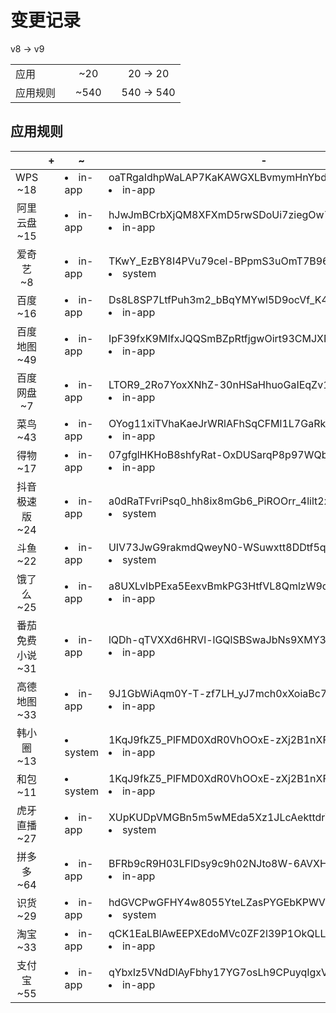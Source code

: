 # 变更记录

v8 -> v9

||||||
|-|:-:|:-:|:-:|:-:|
|应用||~20||20 -> 20|
|应用规则||~540||540 -> 540|

## 应用规则

||+|~|-|
|:-:|-|-|-|
|WPS<br>~18||<li>in-app|oaTRgaIdhpWaLAP7KaKAWGXLBvmymHnYbdLD3C9hKH4=.png,<li>in-app|I7iiQIAX8z3ce0-e7nrYQHCMoA_ZKwoc3ZP1zHkpM7c=.png,<li>in-app|dNzrDNhJpAJl5-HU1SPiXart_Av0QdBUkmXLDFeHRmw=.png,<li>in-app|_OG5o2tZ2tK89FpLLSNbkkwbVwm2ceM0cnIdaV9xNc0=.png,<li>in-app|KNnQedDC6UoojKHXC_3haRHCUVk_EbApZOfbJzFbPck=.png,<li>in-app|bZTJ8eev5ifuinpWM_TAMLxT3dPpV7VpX_s0MHpJ72g=.png,<li>in-app|djK0_RVNrFZEcBp9Jqx3sb4n549eVDdT9KAQl6Mtojw=.png,<li>in-app|ryC7pxNQqgCU9Q51F77x2AVNPsKzUMt-M7erf2ptidE=.png,<li>in-app|OT-nvU_nWfHueZkWGIquqVbfcBFUe4bj9QyzM76Jh-I=.png,<li>in-app|R3aAeJo3Eu72GaP7iDJZLteG4u36GkBcTpVNg2AyEqc=.png,<li>in-app|RbCDrhaeznWX7bZIx187Qh1vqlytN2zwOmxMq1Wy8bg=.png,<li>in-app|sru9NZGHNb9VrCJlYuBNsYbUlU0ZezJRQvj9V7qyZyc=.png,<li>in-app|Okg_03Y3YDxSf4KDXpBZvELuqovU2jaASJ4Q-WRELiQ=.png,<li>system|OTqKpr0xrWIp084M3Vp9I_6R3h3Ng9soGQir9KiuHPM=.png,<li>in-app|0e0MkEhvlng_mSyzNo6MjN6Jd1abjULtQ-V0O_txW7o=.png,<li>in-app|piyqY5BSDcvILJEyfDuIu2gg2IFnDkmhKDuh7fUjQxQ=.png,<li>in-app|NAciHk3y60D7h2fYs4oBytkpgIqZCAkXIvxcC4iVQUI=.png,<li>system|QJa6OzJHO47gtw8K2gtXqJv42G1ca3UPuz7c736svTY=.png||
|阿里云盘<br>~15||<li>in-app|hJwJmBCrbXjQM8XFXmD5rwSDoUi7ziegOw7STYmkZhY=.png,<li>in-app|7Jwt86Bp38-ydIarqN125b15_uejKfBjdLw8O59Gxz8=.png,<li>in-app|XXkgENA9RUKRqiLg5C2mQQZNQXCPqZzXILIVV-Oz5mY=.png,<li>in-app|-DRKeOKY9cVgh6uN1_7l9T3JE-Tt2Q3QvWOpyB03vhk=.png,<li>in-app|ADE7y_tCDcOAzwX4CM-DyZzo2mCGmB30h_uLPnErwhk=.png,<li>in-app|cQCfIdAZesJ4MccFxLs1RURNIYnNEBfb98Z1XQoAlp8=.png,<li>in-app|JPtkbpGn3k6gvPUPE08l-kjXwhnQY4FElOlrwvBrkAk=.png,<li>in-app|yLuVO-y5frGyTkGVk-7ybXs759Sn2czCFGMyjpe-OFk=.png,<li>in-app|PGnK9LEYOwdIfRDrtB3NRKFbjiolbi-u9RGhMOidWPE=.png,<li>in-app|VPz0mZM0Hdu3RVhhyfBcLwHhBEOZGgb6om8BsxJjeH4=.png,<li>in-app|08mVP-4_gECkFoDG6dKDMM3ei8XCcqLH9itfRscukuU=.png,<li>in-app|47DEQpj8HBSa-_TImW-5JCeuQeRkm5NMpJWZG3hSuFU=.png,<li>in-app|Ajpe93Ff-g16lXxdDCyNLwx41-zvoRkFl1RoRn9lHBI=.png,<li>in-app|mRDiEHYjXOevA86y6AweN4FhQ2kLPw38e4HKeqxuhy4=.png,<li>in-app|BMxd-jyoamPm8xjHghO3fWj_D9-2hK_WD8jPElw142Y=.png||
|爱奇艺<br>~8||<li>in-app|TKwY_EzBY8I4PVu79cel-BPpmS3uOmT7B96IsfZ6fCY=.png,<li>system|Dckp69c8qTe0bz6HmdyxQT6C4vmgMighoQsFbWiJGBs=.png,<li>in-app|1MDHn-ITvblwGknNvPWo5Sgbvy5EUJx7Wg7OA8g11uk=.png,<li>in-app|W7uEmgAJYuOcTKdn6vWcMB9_UGPbY8cW39mwjlq2GRY=.png,<li>system|cPNIAu30CZbu0dgc0i84OH5MtEiUS-vJmr4Gee5-8d0=.png,<li>in-app|Bn-iyiepPPXX5kfYTUuLSYwXax8jTVL6MdKHTuobXn4=.png,<li>in-app|R5EuOz0a186-7ArmXKw_weaSJ1zrx0TXmJEWG4knV4Y=.png,<li>in-app|PqNZynmQZaCJrcDJXXXc6LpRFaTmCmVEtcV2la5w2v8=.png||
|百度<br>~16||<li>in-app|Ds8L8SP7LtfPuh3m2_bBqYMYwl5D9ocVf_K4dqkkueE=.png,<li>in-app|9tgOHgF5LkSPZLrntP04rsfMl7h7drd08NeUsx6C6Ek=.png,<li>in-app|v6IOYX7OLaMe5gn-eLhX6oKVkieXdrnmpjmqg5k0uPE=.png,<li>in-app|S9G767dBNzFa4W1T_lEJ5NNQWuUpzk40ZYcZUKbqJR4=.png,<li>system|zObKTU9MwYn3LmTQ4dJSl9hcSRQSVs-lU6YX-dDkOhc=.png,<li>in-app|Wx8X0_4yM6E0Dpw6ltopSub3RsM--ab94Tntbu4CgxA=.png,<li>in-app|J0xTD3r1B6vLKDCCB4TZ8iXszmy_KrUZp7dkmptdRc8=.png,<li>in-app|xb3SQ03zy-_-Hb1750Gx2rtE1rml5fTazBEBWoGo7zc=.png,<li>in-app|K3AlzqBZOjoY73aUF-mjZcrg2iqOqdlpZYw9FycDbM8=.png,<li>in-app|47DEQpj8HBSa-_TImW-5JCeuQeRkm5NMpJWZG3hSuFU=.png,<li>in-app|dHD_Bo2CmsWZeI5-dxqdQ0C_gFyH7C0ZyuWWS6wuZww=.png,<li>in-app|BPnMf0DQ2Vkiz3aiKyyCvI7BnturvtHXzHfbssj_Unw=.png,<li>system|OTqKpr0xrWIp084M3Vp9I_6R3h3Ng9soGQir9KiuHPM=.png,<li>in-app|sV1NiTtzKJJViva5MZuwxTqc2LEXd8O7_B06Oi70iQM=.png,<li>system|QAoA6glkvWwiErlz8j-Mh0fV3pvJoGYaD4nu3ShbqkI=.png,<li>system|QJa6OzJHO47gtw8K2gtXqJv42G1ca3UPuz7c736svTY=.png||
|百度地图<br>~49||<li>in-app|IpF39fxK9MIfxJQQSmBZpRtfjgwOirt93CMJXN2Ov88=.png,<li>in-app|InZxQFpKktvbVSqztZcrivGVi5gea_HzJxLFrIbeFJw=.png,<li>in-app|d980fW2NRiMs380pHjZL2cMfyQsiTkLacQw72DKxEik=.png,<li>system|6umQknx9tfUlHqvy3YV2B1pMUX7v06QSipfMevuL5SM=.png,<li>in-app|emJEdv-OqV2ZLAyV2Bh9LDxS-FEUtd8TlUjxSkxmU3c=.png,<li>in-app|h2kxJjGPEqqdIt90hEgZJSko0HAJIFxi3mTbYtd3wtw=.png,<li>in-app|leLcQZdN9M8u-Ngidks41QYbDvOYqhUbo1FU_-KmhU8=.png,<li>in-app|lkR0umHx26CwM245IBapme99dm1mhPhIhCTutpCT3O4=.png,<li>system|BWNhSSkqJ-XVXGiEb3gq1HpQAI-O6kjPbHYtc1vFELA=.png,<li>in-app|eAu9zJIj90FYpTyqNSZJJwibYjC6aGrQGaEfRygCeiE=.png,<li>in-app|qTNFQ_bo9T-bben1FyP4FMzS6GklndLXpsyeblgyE0U=.png,<li>in-app|C_ZwCiSDCJh2C21TIJ1xI2SOVBj3WPdAXwM7G5FgV_c=.png,<li>in-app|8SXe9MPIew_r0uL0PkAVAansJeQ5MEbK8jxwocZzqq0=.png,<li>in-app|XMBGb-r8PdrzsOoOK3GzqvkLRn3g20XS5t89kHTZFAI=.png,<li>in-app|m7qpf6HjjwXfPrMr-yfPc7nJ8IVsiT0QMLVZyjOo-TY=.png,<li>in-app|kYuyYDCKaZLK0bcEfFhuaZerulpwvhAlD9564-2MXsc=.png,<li>in-app|T45gcbcbVupIexBsomritrSXBBeIePlVp_NLYxDJI9M=.png,<li>system|UVSY-UM37hAqZnukcZ20oW6PqPQdFRelDj6QF7iT9yA=.png,<li>in-app|7Q5Jg4a9Cf2ofHh46mFfbdKNLX5a71TzYEGv9r9OWbg=.png,<li>in-app|ky4AckER4-auEvTmJ-Wjf12VVJHSjsmncUMPSjWRANw=.png,<li>in-app|bB5svm3gnblkSplPEDqfqAZ-J9WSdP2owttwYbCyTNU=.png,<li>in-app|bRxNfgnLGH14rSRP2pyCsqXYlihIG-AffX_YE7qj9as=.png,<li>in-app|j05_fDFO8x9SLyNDAHQuyVkQ4Pq9GDzN99eQTWOdpZU=.png,<li>in-app|AcAvExfB9iTvg2uGF-bkOMa9MhJmBM4ZIgBgO6sE84Q=.png,<li>in-app|75CDZ6FUybjSknfOF1IM_rBu78G9IpUmX4_wXEWfQw4=.png,<li>in-app|esy3Bka15dsBW7uK8pIpGRZuNLmsmZy40TTqdzkAB1g=.png,<li>in-app|xwNTTSzVU9Prjlk0vO-ss-IgubTaNd_CdOPfkQWNI-4=.png,<li>in-app|pLP3-ET8BjPTyEQbmcF9PrF2AMWLN5yGhJAwIXzxzSY=.png,<li>in-app|JKjJ36LkklKjzZ15mZ0UPM9vwhs83uMFuxPQoPKmlNU=.png,<li>in-app|sgGe7MynmPT7la96H2EcDeiE9lgEdgEYKZc71p4jFi0=.png,<li>in-app|B8Tch-6iohXI8umQHEPTqgh43Jru11nYrfUMjpwYgB4=.png,<li>in-app|cZS3ysMmkI55v1KSb6JUhCE05tHP3EoTs1WnT8nFbTw=.png,<li>in-app|_mkLKj05HGXYFD9z4cNZReKB_e7g3f6fZPzqNhnq1ck=.png,<li>in-app|5DMGy7InKfe7ltVrqu3IOEr-1aE_fH7W20RTk9O2BQw=.png,<li>in-app|OxFZgu6TqfxXJD_VxggW10RsV4hnTQpJ08ekK_Bslew=.png,<li>system|Iz42yXHVNj9HDj_0pIrkVhUXsg_WyvhtI0UBXZ5OQK4=.png,<li>in-app|fYPloZhrSJoh1vpc0E9yKCJw8TjEeCWUcstez004CgQ=.png,<li>system|OTqKpr0xrWIp084M3Vp9I_6R3h3Ng9soGQir9KiuHPM=.png,<li>in-app|WZ6fu3cvpaZ6FtnsgndLWFVIjeTD8SyK1SxPwV9V5rs=.png,<li>in-app|KHF7kXYIsZvg1JbxLxZHiBWlrKjsX92X9nEKzlnn0P0=.png,<li>in-app|RguzuGtLq3jQaOBP0ed54rfB6_KPHB4IX8o18m--Ocw=.png,<li>in-app|dI7B7GOThEZ51lK7s3EPpNgXhnTOSUj4Zbolkra6aQQ=.png,<li>in-app|-_M5r55iZet_EM_wqsoGJqRtOUMh6NiM3Wo_9wJetHc=.png,<li>in-app|duhfnNFctovg6agplPKroYazXdaOJ74ipZi7HBzHIrk=.png,<li>in-app|o5VmCLfw-Q6hxRYq-hBbR0AKQsetNhqzVHG_3Fun_SY=.png,<li>in-app|3yTzBGPtmcyOkYixXVyZM3N38TL-1JrVbH33Y9KePOs=.png,<li>in-app|t8uv2Lx3dKvdtH_AlH2Ar8c_BzwspVMWAZIRrOfQYSE=.png,<li>in-app|G4SXi8oE9SJ2oisgcTfFZ8nwfWl50w46PeAk87ODcwc=.png,<li>system|zh7aLRuO_bOkZSLDc1lak67F7KbtjhwFaqCyYsFjnec=.png||
|百度网盘<br>~7||<li>in-app|LTOR9_2Ro7YoxXNhZ-30nHSaHhuoGaIEqZv1-c-DNhI=.png,<li>in-app|7DRbTxZNkfqNxiSPnOV4A9xiU99R30TLkjsv8LblCX4=.png,<li>in-app|J9MDnTESjykTgUVrVu9vepyVF80F9fg1UUVi5NUVdAE=.png,<li>in-app|xb3SQ03zy-_-Hb1750Gx2rtE1rml5fTazBEBWoGo7zc=.png,<li>in-app|ZoRPymyYWazYDvi5_tJyH7Xt1W_3VB--TH-0-hPJblo=.png,<li>in-app|_ileVgQ_IS9MHcTN_uDoWtiVWBeC-9Puvm4mMKic7Ig=.png,<li>system|OTqKpr0xrWIp084M3Vp9I_6R3h3Ng9soGQir9KiuHPM=.png||
|菜鸟<br>~43||<li>in-app|OYog11xiTVhaKaeJrWRlAFhSqCFMl1L7GaRkP2QcE44=.png,<li>in-app|b5lGSR2nIUSUv9jjCu8KcWSSAUo2-O2uEYXNhugLJQQ=.png,<li>system|1KqJ9fkZ5_PlFMD0XdR0VhOOxE-zXj2B1nXFuLv9-F4=.png,<li>in-app|5cH0Hv70ZqlIpnEE1LGp_1_b1k7MoTFuZTW2hb6CL0o=.png,<li>in-app|VysmszcFBlvnnfPxn9lv2h0EN2Ew7DAuwaPJhoiHW04=.png,<li>in-app|lj2jGM8e3_P7KKm0aKSVfkjvwwtDfnaR6vsB6XRMEvs=.png,<li>in-app|X3oJklpqyEavsplNNlulO_0CqaY1ahYhGh2GstjDJxk=.png,<li>in-app|ESi2AkXL_ItE0RnH3AkkFTjP3rDJ-w6g8aK3U2jMbYc=.png,<li>in-app|XhApULYmoU-e0rmUDi9yoKBhxPrhDBwYEP2JSv5QyLY=.png,<li>in-app|h1lcIt6Q4dNmfB-TzPEbMRInbXiXZ-6HON7_-mFWZgg=.png,<li>in-app|9uhPoLXaulKF-HVl3tQuB0AiePn5TYr2mX_I19IADU8=.png,<li>in-app|8eLfQdV6n_MAPRW543o1OFYCFJpssKg7OQRQRXAlQEg=.png,<li>in-app|PU31b9M2Lw3Z_yUJsJWF27hKlyRPLWCTAN08w5W0d7c=.png,<li>in-app|FpXTH8U4pmNDpCTgNO0YXloIywP6IrzRKyzQ4BrwQ0U=.png,<li>in-app|Bk9psfZgN-XICm7EiboNJYen1MraEVBhA8Mo5EgERmo=.png,<li>in-app|0Vb5lGBaQkb-HWRwRiRmTCbalDSmypebI5gLkwsdeNM=.png,<li>in-app|ppeOiOqPNuCZrg83AGIAgJyZIMQ8_h2c3QBhbGEdN4U=.png,<li>system|oa4GQXWAFxRQjI02saQUn6erSPDTpnhrTD1HNiu5q7Y=.png,<li>in-app|DZ_SuI3iJAPUwz1oH4D3koBet4R9VunKTImHeBieqdE=.png,<li>in-app|NC7wUOd1LIh4VtWx80NdbT_LO-ys3YeTGfkvIywvumE=.png,<li>in-app|EmPAgAmBaAKBQwS3ADYoOUwXZ2xcTZ3IOmCNSyILgSA=.png,<li>in-app|8Naw98H62ofJOGN93kHyF9181eV1WupH3zegUTFZcHo=.png,<li>in-app|QPfZePu0G5lVZqfCJz7Kw7p9K5YidF9cF7tytOZJTVw=.png,<li>in-app|SEN9OFYhB5I93kyf6544RwVKPK8RA3PpUVEzbhNHjNU=.png,<li>in-app|KgDzkQSfbYqiHAOsU9SjoliGEBhOU4x2OAdwGBNIXXc=.png,<li>in-app|CHKVvROMuM_V0xhl9Qf82o_vL0zOGD79EXi5lID2YNI=.png,<li>in-app|9hi7-DNFyQI0S4qLXLZuhw5dQOI475pVS351P9-TW3Y=.png,<li>in-app|EpdHhwtdvYM9x-dHVtzxAGjnfMpI4UUju4jhgfLwfhI=.png,<li>in-app|NK1ngmeAoTE6rMvTSfCVL2WQTKtcOgbm_QNwrTyoW40=.png,<li>in-app|47DEQpj8HBSa-_TImW-5JCeuQeRkm5NMpJWZG3hSuFU=.png,<li>in-app|mAzZBXjTQdFxTy58J7HUxB1Gy1xzN_Bblpj8MlGtntQ=.png,<li>in-app|89HHYxDkFhdZqwVRe7L-o7bwwtUutdq2kKcw69NHHVU=.png,<li>in-app|-aZz1xaaKsvE3CxlicSpAKfw2ydbk7RQIiP5uJhLwLY=.png,<li>in-app|GUvJkCX1CLt5sDGqQBIVDRNIf4DrlFR_zssOUGZ0GKs=.png,<li>in-app|lSc2scNUbTn7NuiA-TtOxkQVvBcoy4NBQBFmGBAhqLs=.png,<li>in-app|Z665QQfTStKpy9v-4A7x3mlblUlsYa1i8cvDlpjrdGg=.png,<li>system|OTqKpr0xrWIp084M3Vp9I_6R3h3Ng9soGQir9KiuHPM=.png,<li>in-app|L0zhoQQlBGKpi-FOzcLxDkov8qh23tyjG0tllu-Q_1g=.png,<li>in-app|1YK3rNOQWCN-v0OxtywLJZVt5hGybhBdAjicGOmLtng=.png,<li>in-app|S-sJD_4HXUZwu188a41Whkdjs6gMXR-KXJRobbt2z1g=.png,<li>in-app|9a0L0R1wH2Tv_5xUicWkwoZRnRCAhHc3TNkc6eWiL2Y=.png,<li>in-app|sb880rJ_FsIg_kG70H-9Q--yxVNombvGeBFScecHiq4=.png,<li>in-app|w3u5454m2FcKiOEr-Je0jB6pLH0x1T36mvLD8xeHBJI=.png||
|得物<br>~17||<li>in-app|07gfglHKHoB8shfyRat-OxDUSarqP8p97WQbfFTqO2E=.png,<li>in-app|5urNl9VtHaeuAo3jbVIiN2FqvDW_z8eVwls3Z4xwkeI=.png,<li>in-app|gmaiKUsTKeXfhHz9tIqtQh47VYhqAXJtgqngSBuMrSg=.png,<li>in-app|66bQOGYUlaZ5LL-hBscAzjJaDf95pxkeYYDARXMSK4Q=.png,<li>in-app|yCkfiTAKZU5VS4C9dbtU6BAeiKYoXSMY-Lzw0A5wY-E=.png,<li>in-app|nHh0gwqoxjKjpu2ejX0b7PuFnbpwwEDsTy3wzT4PQgQ=.png,<li>in-app|PkpOwfHHqbUxatthfcUNJThFH_dT7kEXyKclKOcjIVQ=.png,<li>in-app|X9c2lvAAuh6FSxrMF7O6gN-FIKc9h-fsc_7EDAjyBWw=.png,<li>in-app|2C7dWyWE-4W9aG8xmJX0COgUG3iVfr9F6T_CsP4tOBA=.png,<li>in-app|Ocj3uaoMVDcjn26mCerA0nIEL8c-vFvVP9wczw7gGqk=.png,<li>in-app|_d5P4S56-1dIi7wEIGb7g5COTVPcOsFZuySLH-7z5bA=.png,<li>in-app|3tQ9QZnAcA41nlcIIelNdacAl13f5wKhKhGq-6IKYH0=.png,<li>in-app|KPbeax1ArYh-1ZZ-mc3wX4EbjOkFWCWUIEEM80rvKSE=.png,<li>in-app|nfjMmaecxViF2jPb3tHQ-uCuUpN47cxybR-g5UtSaQg=.png,<li>in-app|S0ZxR1byiZI7anvL84Ns3C8smlyq6UnM3VJzIFkUAeg=.png,<li>in-app|VqlY4AeqU0GTPohvvnf4lY6rmkvG397qeL9AE8KCh4s=.png,<li>in-app|PjD3hr6kLQCYAZz77h4EuDPrYEi-qzoyuDCetL8gpDA=.png||
|抖音极速版<br>~24||<li>in-app|a0dRaTFvriPsq0_hh8ix8mGb6_PiROOrr_4lilt2xpI=.png,<li>system|oWhZvP70ZCaU6IqNR8nWjQSIrQIhiotS9IFBYfMK6to=.png,<li>system|SSedQvd9ROE6QTyRqpmDtEeFSy554QFCtLZjC36FXo8=.png,<li>in-app|8B8tVrxVWvQW_Yxn0cIgVXM9Gaovs6na0iosDw0VJc4=.png,<li>in-app|DLczeL1YlyAx96hmMTZMXPND9lpn2FmYtQ6l-EABXJE=.png,<li>in-app|HptNd46Z2nuD52GuXUW36i3H9D_i4M_jLVxlEJnSLyU=.png,<li>in-app|kjJgCCNyXiSikku7HlZAaAXkUu5w2ZgRPiU3lqUCbjY=.png,<li>in-app|ofBTe0KRmKLeKquux0XR1IJWkIFkIpyDWvHHDnm2v9E=.png,<li>in-app|k8zp1VjIWHDQE_5KJhJiGYd2b5J_i63xO5qnaImzKAg=.png,<li>in-app|1zIqhby5i7LQNAHeVhx1Czb-b-Fjc7Aa3dHRZi08B1c=.png,<li>system|GXTewJwNtLgTwISMxuSovydAfdETpfIVOuYGj_MwrTo=.png,<li>in-app|YmepzMthlvtACJFYWCtysXH9-sgkic_fGKG-DQlI0zw=.png,<li>in-app|_nlrsrgmCGEbwwtoqv2xPYLrN1dMwMpNFdzcuexei_A=.png,<li>system|uz1fTmncviv4mnmff02i49Ob3MccQws01kq0Fy4856A=.png,<li>system|47DEQpj8HBSa-_TImW-5JCeuQeRkm5NMpJWZG3hSuFU=.png,<li>in-app|g6PvDeRPYmHqFmpve6wAaHzPtWXJzRUzZ8SyS06nhH0=.png,<li>in-app|5384dkcPo0V0Uu0DG2eSK1L_zbYDe04TkM_Ma_zGAjk=.png,<li>in-app|8Ct37-lPj-pUI_fHP0UfVFl6EGTIbEd5__RQX37-0Bs=.png,<li>in-app|nEHfKuimZfkzjs0rFC7zJguHM7QUmeGeFLZcVIhMO1w=.png,<li>system|OTqKpr0xrWIp084M3Vp9I_6R3h3Ng9soGQir9KiuHPM=.png,<li>in-app|flpLGXKnF8AgvHUo_0phs2cDrFDxiUwjCQQ9fpwJMcY=.png,<li>in-app|qxrHLfkXI7fORT52WQWqUQCwAUpzKB1BPsoMD-5XmMc=.png,<li>in-app|fbJB_o5qB0-QdSOFTfHU7gJgQQP1pbsd11GgdHbn1Jc=.png,<li>in-app|Spznydg5bpZCr881QZ2rPUtDX5nq1EeMfL-GdI747yQ=.png||
|斗鱼<br>~22||<li>in-app|UIV73JwG9rakmdQweyN0-WSuwxtt8DDtf5qS5vGW8Mw=.png,<li>system|1KqJ9fkZ5_PlFMD0XdR0VhOOxE-zXj2B1nXFuLv9-F4=.png,<li>in-app|40DDFPECK6ImM1JiwMX9g_EyIN-4UocysltF4Lrx8sg=.png,<li>in-app|KM43y3v96EQBZtJMfC659LvErEoxqWmvUYxoL1M8YHE=.png,<li>in-app|Z2IFftl5D-ojU_XgEYFv75xEzIH3bis2V4F_Lz5enpo=.png,<li>in-app|h02QNXBVLXoG9_hdVPeyjCykgUzMQBn5wnIb3h4FC6I=.png,<li>in-app|XF-Y2rRFl7CYqFh7mNVPaN7jbJideCf2bdu2TgEJndY=.png,<li>in-app|xMhUHJJ83kypSrKpe0Uyh9izAHzTG1tDEnxRCVd635w=.png,<li>in-app|p2Z1wSRTXG9ThcfwBUay3MUZcyAAQsMGuiAdIS9TPjo=.png,<li>in-app|vIYH0YiQiRtG9oofUAmEpcP6TqTaoknnlbatDyjxoa4=.png,<li>in-app|WUIFScJZRlfNvd6XJvnP0vp8Nq6UCXIxYI28LvuQS-s=.png,<li>in-app|47DEQpj8HBSa-_TImW-5JCeuQeRkm5NMpJWZG3hSuFU=.png,<li>in-app|1eVJB1FsSlgUpLel2y9wq0j4YIRd4r06L8tWWpLn1mk=.png,<li>system|OTqKpr0xrWIp084M3Vp9I_6R3h3Ng9soGQir9KiuHPM=.png,<li>in-app|WgmW27qDBROzddwiRzN2iHXYWrJnopJFBWEKI4PUAYw=.png,<li>in-app|yHFEIzJGdAu17kz2TNZYtpQ4vmoNGiQMvDfAERrhdWE=.png,<li>in-app|nNiF4aV1etrwjFb_soVRu7DhSa4OJQJGp9FwnLOdeaQ=.png,<li>in-app|aW_4n4KDgvv2yNbUX5nY57ul4VjCG1P6Sx7OYgSSzD4=.png,<li>in-app|nU9G95BoM2GZMWGC37e6Scavxe-xHPS6uytZYyfjyeU=.png,<li>in-app|GIAXXle8ybG2dVKTii11WzP2kseXmcaJZWnXDx2rzK4=.png,<li>in-app|CS6woZdiR0r4Sbi-MdfwvMVsKMqTNWr3WzDNWIyRIgY=.png,<li>in-app|rsPkqDNq8A1TRZjFKm23IxCO05Uj2dXYeGl0VZz-xEA=.png||
|饿了么<br>~25||<li>in-app|a8UXLvIbPExa5EexvBmkPG3HtfVL8QmlzW9quwKW2GQ=.png,<li>in-app|03k7j3lxvVripvyu6ZCDsPDQHnnymJHSGAlbrsmv630=.png,<li>in-app|Ean-hboLGvEx-eKVQ-jaFHbRmZxEgjX5W55Glq8cSh4=.png,<li>in-app|eb-WqYwza3pTYNYOa_vGoaHT7wEdz8p5ivrBKhcAxws=.png,<li>in-app|WgFYmJvZHhbBO6OcI97d3Owce9xpRj0KrcCwmIfaJ1Y=.png,<li>in-app|Qt7vd438Pv-vktNMIZJ0xp3GGrbxPSCs60HG6AOv88A=.png,<li>in-app|TyIhg7sQp3te1QxxxLHWbZYURNLIobD5ob9W_UTd8G0=.png,<li>in-app|7CE5pl5_g5QU6G5v_ZQjSlCobbx8DqPOm7Ws9a_dTXA=.png,<li>in-app|hv2isjQcOZT7mBYFXcWz-tKWDPw6-AddyG6rCM7fElM=.png,<li>in-app|S4k1Lw0JLa7WhS9Xj17fXI1BKUFDbXVvXIXq9DxGlHs=.png,<li>in-app|E738jl-p030bQUN4VjdsqE-c1RQFQ3yuvC4MPxwA2Tk=.png,<li>in-app|bmAnxSvVI8qQt7Jg5TQIP0j9-_NaUW0MfYXBo1mRx3o=.png,<li>in-app|rYJDkexG2uekk5YbWOuIEboay5Bveb9oR9iM2nl6Ifo=.png,<li>in-app|8cyGrJTYbxSqnxYzZ7wtwG7sGGSnv5HQoJNw11tcxVk=.png,<li>in-app|z18hnlE58K4Nt2UnwdsJGYfpWAw6zmPfvTC4nGMOL2U=.png,<li>in-app|47DEQpj8HBSa-_TImW-5JCeuQeRkm5NMpJWZG3hSuFU=.png,<li>in-app|QpAoWbcbQpe_AwXTtyuEsL_lyvdUS3sVWHDHavktcJs=.png,<li>in-app|u4SzBaztS8aE5Euo7SgIrE-KB4FeU9ydmvyPhdc3FYM=.png,<li>in-app|YsLxPUJsQx7XrriHBOT9bG2xgMKhIvE_Mg2SFxi0WU0=.png,<li>in-app|V2v-9yNcJApdPz2nlYtQcZasTDBMbfSETnjawr2lvgQ=.png,<li>system|OTqKpr0xrWIp084M3Vp9I_6R3h3Ng9soGQir9KiuHPM=.png,<li>in-app|oXVk70P2hdxjDR9-Rb3f9IiMhrjydTLV6hZb1Pa9LWI=.png,<li>in-app|tMMmkvUYVxX7bwDI7f29S2aV4XgVJjdy5ZpsnLgvdBY=.png,<li>in-app|Jg2ND-v-r3UuBaV7nMMLc3kFHFipodeunO3z3sqnf1E=.png,<li>in-app|59zr1fkZ8aFQjIDUjrFFzhIDVl4oXBNg-PR8VT0Oqio=.png||
|番茄免费小说<br>~31||<li>in-app|lQDh-qTVXXd6HRVl-lGQlSBSwaJbNs9XMY3zhXWsG_Y=.png,<li>in-app|KrjuDiAHh4zdBdTdWatrsS0AzqzFD7xTgByV2mOhcV0=.png,<li>in-app|lUaARszs3_5e5_D58F5KjlI33pQofofFjjKwEhbD2Rc=.png,<li>in-app|jEDRWoTZq54tWRFZ9CJYzi_VSOQz8LXFuZFS0euPYcE=.png,<li>in-app|B8Gw4A-836pWerhIbR2oM6-KVlds0I8DZAY5YGtmNcw=.png,<li>system|oWhZvP70ZCaU6IqNR8nWjQSIrQIhiotS9IFBYfMK6to=.png,<li>in-app|uUq4phFFQg4q79MRhH7rlBdjLWhWpdEPyRcbx5PrXP8=.png,<li>in-app|rUXAxfuXOT0VWy6iN1PCIm8D2AD082KTYtUmep1IVho=.png,<li>in-app|ApzCDE35v1YoGUOk2o1opFbmOVZIbZQeInxRCmDIUjQ=.png,<li>in-app|g5xaTq2NjTHsNt3ITusFWfJEXgUgIf9p-DbgSQwib6I=.png,<li>in-app|a1AZWpX8PKHEEch_-wMUCdvyu6opgauxJQP8FFz9HAU=.png,<li>in-app|vJnt-EzvoYDuIhbhLuNQbu_5DgiKgMw-8ZpLHXeus0E=.png,<li>in-app|Sb8TAGk8t6dJ6L5RI23wM5i78OoJdPlwtEF7zRpw9TE=.png,<li>in-app|iE_HkEIkHFiY7ow7Jnyfv8rouI297Iw760s7ULIDuPk=.png,<li>in-app|LhTm_mqTND_nmj-Torqnr0BevRql7QthtcuNxBB1GDw=.png,<li>in-app|ad5F5ZmTLjxvDKLOOSK6_x7Q_EKNnVTDo9POuVfRmsk=.png,<li>in-app|ieoVfk5bNQBmifRLHf_7QARqO4gnMHIFlz9-wNUKcZQ=.png,<li>in-app|47DEQpj8HBSa-_TImW-5JCeuQeRkm5NMpJWZG3hSuFU=.png,<li>in-app|rfBtcbLMAS8ii1iBHgv2KjV0wz_kY7amieFerFIb9Ag=.png,<li>in-app|EgE1W7HA_BRZhyy2QFSrvZv0QxUmTzQ5aQetY-YrtlM=.png,<li>in-app|MALr7bycjD4t5thv_HFgAXwHgqNssA3kO7Xj3LMBSwY=.png,<li>in-app|6keIVkbQxBHtSAfU-t2FWElUZ9sTaJ71X_Fr5gzmr_k=.png,<li>in-app|xjtw7UuPNPjI7ublQ6qInnLnZGrQsSomkb0dnLPfU1Q=.png,<li>in-app|n-NJwutw1e5jsYYRX6DgSgOaxGZVkJ7mYIbvb4T7uTY=.png,<li>in-app|ceQ4Bz93oL8iHITLPs4jP0ddeNpbYRCZGPLb-GZuxNA=.png,<li>in-app|g4ix3Rt4uXm52Zqv2YPNJ1d946lP6xb8JAr_fRau0VQ=.png,<li>in-app|htPkp-VfQZR8J9vchiSkyNr-DUUwAYP6p9EPzwt3oUo=.png,<li>in-app|eSV7vVnH8Fcsn7VsBnFoT4Cd1gzVVNBXMyc8p0v-V7w=.png,<li>in-app|NmAq9R5FMQiTi6zbPmZ_x2vmue2gXTuQqM1AgJ_kq8g=.png,<li>in-app|4y6rD8Xsb8OKPlAVp3X0Ch8cbfucFhwUC3b-9600hp8=.png,<li>in-app|h_hPRD1x2BAMbk64gd_YMsALp4uxMHgu5eLpZB27plg=.png||
|高德地图<br>~33||<li>in-app|9J1GbWiAqm0Y-T-zf7LH_yJ7mch0xXoiaBc7lX-ixx4=.png,<li>in-app|dZEuYAdvANkB0l73uObdwJytXClnWP1FR7GvKEJO2fU=.png,<li>in-app|_YyaanZnDkcnJcPFTe5XoHLALqFSHVLsoOhmC0GI8K4=.png,<li>in-app|x1fmLOt7DYXmDlzbF9srV0Rjqf0okx39LsjzPV6E8Y0=.png,<li>system|iHTYJykVoT3y-9e9skUsmDa6399ve2dIRAOfLZ6FKi8=.png,<li>in-app|8-n6bE3Rfh9gWuVCsjonh56ROol7QjBr2ngNCdwKb4A=.png,<li>in-app|4372pJYfQb3CTTxfwdeRUrCKM3RZIv9eCommDr4ygs8=.png,<li>in-app|jX0DLxpiWa5Pv0L9Qp_pFYZ347wx2Z8wuIY7nECaa1U=.png,<li>in-app|iqDzhZc1LNwjzw1U_hdcmBl723dLxa9aaolrC338hTk=.png,<li>in-app|TtgMebb6XApCnJYs2chFIgYKpyzjkVXwtJ9g7-lVBPg=.png,<li>in-app|6-TgyVYjSKYvOnHL909rBU9EUyaTxmwyWTAudzwFwvk=.png,<li>in-app|mFktKt0I_vugP-t3zXrGmDTZy216haCv7FjNAsb49Ys=.png,<li>in-app|PqAsUox1QZq-Bh0Vskl0zrBVu69J2v_HnZVWF1YOTRg=.png,<li>in-app|48i0lCF2hUpI0K_D3utwn45sF-a3563NV2PtlX5Kbsg=.png,<li>in-app|nB8CYQD3flMo82xnWSg2TYV8PVjILHXG2YwkCNdwf5U=.png,<li>in-app|J1t_n7-QbH4TSrLlVZJKU9gaKIn3zoaVoraBM6WkmNg=.png,<li>in-app|47DEQpj8HBSa-_TImW-5JCeuQeRkm5NMpJWZG3hSuFU=.png,<li>in-app|aAwrHcBRfwcZdI6KdAWlVCf6y710tn9QspXdjnWL-vI=.png,<li>in-app|nkUMEW2ZqE8seaJLW512RCUBEd6ritZsjHGucwCWkgQ=.png,<li>in-app|3j4AoLdCy7zFeMM4MhzfaQSYcm4vG1tLAC6G_SPi56s=.png,<li>in-app|zKiEZxFRk8Ktva7ilJBxoVQNwkCoe1ppVnAzyLEYjVk=.png,<li>in-app|07xhHr8vxyCkxmHdEa-MjAF6Nz4QlQ__ChdQU63gl_A=.png,<li>system|OTqKpr0xrWIp084M3Vp9I_6R3h3Ng9soGQir9KiuHPM=.png,<li>in-app|R8nfJPP35F2-gV0xlY3YrvNYmgH8odOisgqh4v3GNAw=.png,<li>in-app|gNPQLCd8hdHm5bFkChlt2khFOqJ4zBWpusuzv-ZEiRc=.png,<li>in-app|rf_rULbnUsvsKK4e-p6NSoRzyw_DnJzdl5ql2k-bVC8=.png,<li>in-app|GyXPJ9rVznN91Y-uZbnCHZuhSrgp-uaQQx6sUPa6d_w=.png,<li>in-app|KCtqfhWOTmiknRLpquLUt94OBcaCaIUJ_P1ds6vhNEQ=.png,<li>in-app|l4koNqqfVHTwWMKlkel9u2mX4rSE5rq0Ej0B6MCDmII=.png,<li>in-app|vrr6huCHarl4mP4xasSeHHHJxJ8nmRyw67bt7csmssY=.png,<li>in-app|phIE5UDo9Hphsetdjp_lQ0EWUN5wvtN8tbo5-WbG5Gw=.png,<li>in-app|GgbNjQ9fUocOxy8PN9O1rj7o5ZFRPl_Bkv8B08tLrNg=.png,<li>system|QJa6OzJHO47gtw8K2gtXqJv42G1ca3UPuz7c736svTY=.png||
|韩小圈<br>~13||<li>system|1KqJ9fkZ5_PlFMD0XdR0VhOOxE-zXj2B1nXFuLv9-F4=.png,<li>in-app|IDXhw463e6OSopkQ-rE9H-2C9eb5T3SlIBBjjd1SWCA=.png,<li>in-app|41tjLNH8y4DQj1hy9UIFXKnD7VwGplXcBKrfGP8-6jU=.png,<li>in-app|VGe5fDZbrXAky4bpM0tOjscnahijt3IiZRZvYrKI6Gk=.png,<li>in-app|majp8AmeDgExio8m83FKkAABFNREOyRhFZobGN9FIM8=.png,<li>in-app|QmDD-yGHJxtTVK9SjvEEoYAu8I3kl_DLZod7FwO8lQ4=.png,<li>in-app|sMKE30OXClJDPlSHxuZUhwd7R4Ao0NJyhaAnpJ4ERJc=.png,<li>in-app|opG_qL_38M3S6ET4enkPLPv_87u26fQU6uqt93XaEIc=.png,<li>in-app|47DEQpj8HBSa-_TImW-5JCeuQeRkm5NMpJWZG3hSuFU=.png,<li>in-app|eT3DvJXM1SEBlRkDOWp_nOzM8kc1IqA9QBxYbe64cug=.png,<li>in-app|rloYkV0Jk6NnPlcA2uZjaCnhXynmKQhLAKMwFUumtMI=.png,<li>in-app|J1gQ8LbrNVyOzkYZatY2RzQ40D5Rs6AKdbiBk_6lhgw=.png,<li>in-app|fVy94kYypn3Oeajuq_BqIGFcgzz4WQ-huZdSRMkPddE=.png||
|和包<br>~11||<li>system|1KqJ9fkZ5_PlFMD0XdR0VhOOxE-zXj2B1nXFuLv9-F4=.png,<li>in-app|Vas7deOeAPs5WNQ_AVSJVGWvep_mOJhtPRnnAIQm5Kk=.png,<li>in-app|snbYYCld8mYznP1pi33qy9tkHVKQsoqbo0lPx44UDTQ=.png,<li>in-app|dBQH5E6YAThofRODyPCM1ZzSyMVIaPt07S2DYHIImU8=.png,<li>in-app|HdIxBa3Lt1X4erLH3Uyek9zogGGsMqVKBaxT3uTy1Dk=.png,<li>in-app|47DEQpj8HBSa-_TImW-5JCeuQeRkm5NMpJWZG3hSuFU=.png,<li>in-app|AEny9fOHPilXLyNYpt7aIMMJiAifCijHtUnTPDXKZKc=.png,<li>in-app|YGbxqc5C7ROXXPnmt1_7hndOHOiGtx-DvzAiWxAipp0=.png,<li>in-app|OpAo3Nky41J3hcANVj-Th_23o2v3ZgTOxrzBywBdV_g=.png,<li>in-app|y3uPnRiWn1-aZk4GE1MqgUAFDLEnAvEvo6zF8OhBVtg=.png,<li>in-app|s2NO4bE2f0b7D91cumdob8ji36thMyLk4EslyJvkuUw=.png||
|虎牙直播<br>~27||<li>in-app|XUpKUDpVMGBn5m5wMEda5Xz1JLcAekttdrW2pqvcC_4=.png,<li>system|1KqJ9fkZ5_PlFMD0XdR0VhOOxE-zXj2B1nXFuLv9-F4=.png,<li>in-app|djO5hk-CPHoWHwNf8eOo0Zuv6LiLnyPYiEjT-wrkbCc=.png,<li>in-app|0nZidzWIPoz1aL6bPSU7mEnmdcXIsn3jQDvOod2Xx2E=.png,<li>in-app|3inbG_73Jt8uryAGRSh-oZwG1BgqrNLUsiOEEoMp5dg=.png,<li>in-app|lTiyNxeBNSZGboHLS1JpLPL9Rb1Jnl12AIu94Cutq3M=.png,<li>in-app|4YHJ2d24mr8xKz6OimF-7tgpaBh0abR0hzXdRKsWdu0=.png,<li>in-app|ULkb7xTugCW1dKUC5pn7cvKVkHqriLHYOy3wpEZu8s4=.png,<li>system|db4qvabyqEFyKSRUXtmBU-XhExrzOALstGEkqBoPOKE=.png,<li>in-app|KwcIuAE9dvT3NqHZ4HvUeRjVyx1uxk8ehtXlnXmzvtk=.png,<li>in-app|Ame3Kp9yIN8he_mCARd8zm-cW1b-0ZbiJoe9wG_WHuU=.png,<li>in-app|kw7o_RYqfQogqmm4CNi_BMe0iOjJCqc2D7RCUjW9TNg=.png,<li>system|HCtiiaroSkK4k5rfPbpuB3PBNDimQ7dUvF7DbUtn8QI=.png,<li>in-app|2bJLJM9jbZKezju3pe0Ma0qejeh-7Y9lpS6JCoImRlM=.png,<li>in-app|47DEQpj8HBSa-_TImW-5JCeuQeRkm5NMpJWZG3hSuFU=.png,<li>in-app|iFt6mjQYrHB83p3Fivv5kQZur5BnFo76rfDck9F1oI8=.png,<li>in-app|DtQ3KrQZnSsaGZhJlFN89HzNhOc6KYTqqUGJsW9rs7E=.png,<li>in-app|QJ4g-vcaf7QOl07TIWjy_RpKtuDSw3Ki1yQOlYI1FgY=.png,<li>in-app|TAQjMQF5YApGGCyYLbnu0-xjEiD-mszdAk5BlsKx7S8=.png,<li>in-app|1lQKw8Ah_XFMAAZAZMv4Z6FEhpqRedeKGZBiMWmpqT4=.png,<li>in-app|PBndIqlVVsvtwtskWHGtkKyJ3SuM1OrGGp4Vd2AyjG4=.png,<li>in-app|n9upHYRpHkE6EW6MSxKN5oFf9zEwUvA3NRzSZi6ntuY=.png,<li>system|OTqKpr0xrWIp084M3Vp9I_6R3h3Ng9soGQir9KiuHPM=.png,<li>in-app|RCEb7q4rqg2iztzeQo7mUkEGlb92BpKILOQS8B9E7Qg=.png,<li>system|k3e9TgGhEOqdOVLlfydUCvfc1Qclnos0LoNzBUocG8A=.png,<li>in-app|5dA4tBd0Y0-3JFaBj4QKcThR-ICUAgrqBbtep5xj8ZQ=.png,<li>in-app|4qqAlf3JXyx0wIQlDZ7qKmvN5UB_kJ7pAPen1LxaHTs=.png||
|拼多多<br>~64||<li>in-app|BFRb9cR9H03LFlDsy9c9h02NJto8W-6AVXHtPfSrTFA=.png,<li>in-app|NEwQRKMh8ONxCku5KxacxxxAHOF5UZ2zUdPOOwYDA_E=.png,<li>in-app|KS0nNhYAACdgvzJh5I5x-wFgy36jX5TqkUJR8DkiROc=.png,<li>system|1KqJ9fkZ5_PlFMD0XdR0VhOOxE-zXj2B1nXFuLv9-F4=.png,<li>in-app|pUw_NSb1jEsCNmhZySwpbNsV2lk4xdTpWow-nybxPDY=.png,<li>in-app|LjFYPG6pLSZEkqOrSWDI3exq8OaZ3hSoHwvMOMItvHw=.png,<li>in-app|6DPu6xuX1DcaWBUohVeXVIDOSCY2T5jzkK9EgT2ze7Q=.png,<li>in-app|0qd_s5xPJyAEetrHM_jYk3P0HhSH7HiekktSQuUVNDU=.png,<li>in-app|aOsyddouoe-JKx5503k2I82-Eeah9dnbXKU6fIRpkAc=.png,<li>in-app|EMkSYsrLJk6IGChaGwAZeBdhD3iR-bVD5ZG0UQyAbx0=.png,<li>in-app|M29QX7DjMpfXE4yFuqeGewbWpiUntyuQ4BjTezbdOys=.png,<li>in-app|v85AG9b9-Bly0iNzRE9_WxRpbcf2KCJpa0sNJcQjXvw=.png,<li>in-app|dYgOdvPN1jsk7Jx4udyGdLpRP3_hPrxXEQEyhU67gM4=.png,<li>in-app|iHTYJykVoT3y-9e9skUsmDa6399ve2dIRAOfLZ6FKi8=.png,<li>in-app|HMfSC9xEFI5hX2wtDdI6WV3lbld3-nvIBjEKw5Sm7zg=.png,<li>in-app|ZQz_h-ZXYx3oma-Jal81vHlx7X9sEaLNVlm6XIMSDQI=.png,<li>in-app|JybNTnRCVVu1Mp4csgAUHbKiYgnxWnxG5UGklJwLxgw=.png,<li>in-app|JAs24MrLLn4RWBdLaaVaCRWW5EJ9KVbcA0CnuHmsJ-I=.png,<li>in-app|acqW7DeFnSusOsdY0Yu3KGDHEfwvvRhsX-FOpzNcg_8=.png,<li>in-app|pwEf4A49xcupAExGyy3yKmMgA-EEOoJ6arf8_Xl6wNU=.png,<li>in-app|ly-mRRAO99vMJB2olOGgTDmCyauxr1cwNClQlRQSy7M=.png,<li>in-app|FJibc8L0stat6lq6XFpK644nqiodcduo_JdVLFDMpN0=.png,<li>in-app|pmqDTuTOp0PIfaRzp0uE0iGZf7IVx8DayROkTEBWZaY=.png,<li>in-app|IxKjevYNCsnYDrPjpK8Yv7eroDZXh9vhekDKp2abBAA=.png,<li>in-app|pDM4zocbuAzZPqyIWnKDKlLcEYhuuNneIfA2Yu3gEFU=.png,<li>in-app|lSXvusyhYzlu0KCOZJwFamfLoiGT86rJUnnsQlKM9tk=.png,<li>in-app|I_BW7vOEcnAwd31jhaclpfKVqUV63W9wKfrZX32o6uI=.png,<li>in-app|6EtP8vCo6Da5ZSg8JWG7nYx-XeiDSp5-LCfR9Mx8JHc=.png,<li>in-app|VGbr7Kl2_njdXhpcEopGBlQgraNz58jhNEDOC5jG49g=.png,<li>in-app|VWwXPfgA4su9OyRxh7FV5f-g67ykB0QUbizRQip6Nco=.png,<li>in-app|0xWFgy8SSJCBeJGpycw1YtPE7me9VUwXgC-3bwFQIlE=.png,<li>in-app|W4Zr944p5S99kTf2YsqLXr7AjrVz0LVKry-IZdbXOhU=.png,<li>in-app|j-g1wWWmnwNm0F4FLcm6mX7n9JbZZnUxdPysLHtwtzs=.png,<li>in-app|g74sXAAVKl1NzrFPhfKM92hNbskenXTModVDNZla6YM=.png,<li>in-app|X2j2L9S287p2h2zSvASY05nWaFWmS51CeR5hwCmp4IU=.png,<li>in-app|Nc_FTGT9oIKL8MRSTlosyaHle2EW4RvBrj8zjqXH44I=.png,<li>in-app|zpQq7al3wPI5HU5LN91G445eHyCEXcNZG8XmsYODr2M=.png,<li>in-app|4dSWX842l33PA-QHia0fgtcv3FzVJ2aCxBXl6izKQmc=.png,<li>in-app|N-3jsS1NdpE2mLrqe8aGHXAIoQkiyS6ZsNZqbv-adaw=.png,<li>in-app|JO65f6GryRYpJNKyEGdjMTczsjyng-Es6xtScLxE3as=.png,<li>in-app|1-yivG4zMujTGoquYyHAlHzLMOI1P4DzxrxnMhsfYKM=.png,<li>in-app|WnYG5dPmQo6dfvMT0yRZQMQWbYQfxF8_rk6rhjKmHdo=.png,<li>in-app|V2azD9a-VDyHq47uYlHDjPMSAOX_fhdjvXVhjrIA9ZA=.png,<li>in-app|ld2T2WV-mqyhJz_4ZjpFiDC6vbYnKvBjvYWmCYEEJsI=.png,<li>in-app|7-1HZjD7tuFAHOt2MZELbN4EEuxRBbzmRZuwH2NgxfI=.png,<li>in-app|hXB7MtzeJWR6ZVZ-iLt9s5revgFr2tklDUxaOWQ6Fg4=.png,<li>in-app|tpJMIQjiULnA_A8sNlOcDwZySx2yVWQ_SmySqkOM_k0=.png,<li>in-app|_oGncyG1wydCmahIqy5XIpubfqgJuPhdxPfQ6D59voo=.png,<li>in-app|8vpUj-_sGvugPWotvbGBZ5POGS33C9r_CVQO_u8Q5WQ=.png,<li>in-app|UfUnTM_H5WFd5zDs9l0ac5GSmpaP0tU147vQkV9hnGQ=.png,<li>in-app|2vEG6xVOTzbdC07yy5IG7DUgBUqCgkY7BVpnXEffqfU=.png,<li>in-app|ErenEFlXvk6ShxaC4CbajXQhShTPWnTVdmMDuXIXq4Y=.png,<li>in-app|6di1d5MEAx3f7jzUnmPTs2A4mmMRLCvmnEBtIQE1Qpg=.png,<li>in-app|deIMS5rm8IQ1yD_a3am5YrXmBI7MVeyH7E5HPAiyurs=.png,<li>in-app|VATyQfiHajanS7q80y4gj6331OMPVJviR32sWyXi-2I=.png,<li>in-app|F1TGlOxFyG_B5cJDk3LjxnxpbNjg6XTqzUccU_imuPw=.png,<li>in-app|6Mb-flvz4rEUCAA0DWFYeGlugdO6sqvZK4i4_bheqdI=.png,<li>in-app|dsafjosSrZGiryvTku1NjyjKs_ez_zFMi_EfJQnE-aA=.png,<li>in-app|DwEN8JmaxlfBeAaN2sevPuqo8DaTpYpsuCYDvKWW-bE=.png,<li>in-app|k__VrupWAIQKLa2J3dOoWbSr-UcysnevDhqcxpissDc=.png,<li>in-app|9og0IyKkSmIGYqKvHz3FpHS4ZLWrmryFfA_offs1fSs=.png,<li>in-app|JUipU9RZLsAt4lag2qq6OinR-AvA10IJs4k6Q-HK8yg=.png,<li>in-app|AwDhuy_pQJ4_juqB5KPZIw4UfcjwWaijaarwLQhPsjw=.png,<li>in-app|uozPLUIHk9ieqz5s0Y-mXeSrgzHqABt8DljKooszed4=.png||
|识货<br>~29||<li>in-app|hdGVCPwGFHY4w8055YteLZasPYGEbKPWV0kESKzyBQU=.png,<li>system|1KqJ9fkZ5_PlFMD0XdR0VhOOxE-zXj2B1nXFuLv9-F4=.png,<li>in-app|KR71cRocAd6jiEiqCNqU4mdcTLc7C7WXBuOf7t2OTII=.png,<li>system|pGWcxW-KvJdTOB16CHINyqra59dDdTidGLjuTAjlVIk=.png,<li>in-app|nIlVlNBK6TSRZYpRLs887VKqlZAozSY0Dt7v4ZGIneg=.png,<li>in-app|AwZeeMBbsbmagvoCEUy01ZYx4KVHhF5V0C082_8308M=.png,<li>in-app|5cHe_1bIko7uf4NdaOf2ugtKa6O4-NZrWV3EWn5e1mo=.png,<li>in-app|fkvV-NrOjryc0vqWXKO_mlW6mZwFCTrgNgXpM_uEsbY=.png,<li>in-app|iHTYJykVoT3y-9e9skUsmDa6399ve2dIRAOfLZ6FKi8=.png,<li>in-app|IJQH4GRCblmGL4hHeFEygds2pzdWtVjkA3aKAyAicu8=.png,<li>in-app|pWnECOwWN2GNfCoSqvHe8q9T8rrk33IH3p-3eLBbgto=.png,<li>in-app|m2OsSm4zOD6r3C3BkjXS9i6yX6Q48SRYt0brlUCZuP4=.png,<li>in-app|e0HWjRl62uLW6mgjLE3fqJFLKKAldCwcMqSRBfAlZIw=.png,<li>in-app|QBRXjsBTtiYs6HJLcoZg7_Y02WpfE5a6_JMKtYN1RD0=.png,<li>in-app|SVFhLCbp4rsTBMvNV8FhQvRZgQf2k8ddpp_VwZMqXC0=.png,<li>in-app|TEtRitoVB8rSCqfzyL_fa0z_8oPXoPwzWNB08Sd12TU=.png,<li>in-app|0sytk9G8T7WKtB7_97r734ujjKRWhO45swzh__n5PeI=.png,<li>in-app|llSTZvuY6TN5pKl7N_823M9CgMfAY1diQwbV7TM-SIg=.png,<li>in-app|aKek01qsJRT0TWeHpKGS8pqyJYX93Fi85qqKkSbTJHU=.png,<li>in-app|XuP8JWiNFL7W-6U0dKKvPWnBOBFS0F_D287YyWYDdJw=.png,<li>in-app|f6PwMu_bz-arRlkaNwCB7i-LLIZYRPIHmY1-eysV_wI=.png,<li>in-app|wanp27o_HA_qeUZmk2LzbyHyj1-vAgzbi0GzZ07hm6o=.png,<li>in-app|HcviE46tKpQeJp7Tpghn8rCZ8xfsXgm2u_DyezJ5U7g=.png,<li>in-app|Z40ThU9TaJWZxPF-6EqMh-_D_E93-zc3I-SdpoMtysk=.png,<li>system|OTqKpr0xrWIp084M3Vp9I_6R3h3Ng9soGQir9KiuHPM=.png,<li>in-app|nYefcy0f_fhUCbXhGcr48yGubqbcIAwtQYY6ccAtfWo=.png,<li>in-app|49GRR00VupJtQMppda1bDL3eMXlsFgOLd84bTEUg6qA=.png,<li>in-app|H2SIa5PjgsPVBp6KjSf7w_uI0gvABEiGikBT08a4oFo=.png,<li>in-app|MEHuHbxyzlZnLDAI9mHkTXFDimFo42G85AU0rJvMDdU=.png||
|淘宝<br>~33||<li>in-app|qCK1EaLBlAwEEPXEdoMVc0ZF2l39P1OkQLLO_caEqY0=.png,<li>in-app|036KoFRv8WOFzxSdwGGowVhIpmEDyl-h-tyIcxXD45M=.png,<li>system|iHTYJykVoT3y-9e9skUsmDa6399ve2dIRAOfLZ6FKi8=.png,<li>in-app|mccZxI7fCPUlWhS7pyLWCLXeV18GKoy3-p9QXg6eBFo=.png,<li>in-app|b_jPjbimdXvysBHjBWROjjV52T1ha_Lf6Cft7OliclI=.png,<li>in-app|XY7Vxzqq3H3RkUtWV7Edk1YSmXQRStZ0mq4Y6W5o0Yk=.png,<li>in-app|dN61ncRtitsbYrhU4AfcURY9ER8j-EyQR4CTwT75rVo=.png,<li>in-app|wT1tU4tGkoqvMXKdEwnlG7WVGsDDGamYGYhnHKlaz1c=.png,<li>in-app|RIjDJsik3YQeVeCDOQ9eSJWdD4SGOdzWbvCodnSB8N0=.png,<li>in-app|5-W-62Se6Qo6fGWywc4MiFmcTjvCAW_mjpwXcz4atww=.png,<li>in-app|W320Vb8g1NRDXi_-skO1Ro2BKUDRzqaj8OxjSxA_SgI=.png,<li>in-app|gM2iyoSJk9f-MCp7LhVtonnKQ6z4H1f-uwQV7X8mGkU=.png,<li>in-app|9dGfgPAeHWkV-1axivb1yrvUI9tSDDLKJS7II2pkf9g=.png,<li>in-app|4SiVK_Xzu0z5Y7AwKZgYG-sQQ1vIrmAtu2yZEhQBZTA=.png,<li>in-app|bIhJolgYXmNDPJzCryAOGj6JA1c15FirMJw9ss6CNW4=.png,<li>in-app|fCvYFh5fDJmGU2WoVV6EXHvOJsbJkZNDxxdIj7YrQpE=.png,<li>in-app|UBnYEyqfvJdpmB-15xAmMVFMEuJX05fJ9WKyHkDCg6o=.png,<li>in-app|-KhifSDM0l4wdk0lCadhsGobpeeY7xGGadcCaVcB1Ig=.png,<li>in-app|7S-Hls10M2e2HNpyo8hd1wIFZrcqAXIrv_bVYm-LRlk=.png,<li>in-app|U55aZkChCEGB6fm5JGx-4lObg4J7uuizJR9AKAL_YnQ=.png,<li>in-app|v5mRlFtsdAQmvkduI9wWX649ZtdtefODju4ALzkh75U=.png,<li>in-app|BmU3rzeBn_EYO9R0fYiapPQUc_MTYACYYedHh7iT1zs=.png,<li>in-app|p86UzaddMhs52Dvk0o1_2R4815mBOg4c4zuB8U8MZgk=.png,<li>in-app|5Ny15XrTL5pp0o0zPqbr5axmAWASGuNStyOk6c8iXZ0=.png,<li>system|OTqKpr0xrWIp084M3Vp9I_6R3h3Ng9soGQir9KiuHPM=.png,<li>in-app|PawtBJjPAFp_3Of6pbcHfR5r4ExfkGsLg0cju3wZoaA=.png,<li>in-app|mbHHShYelfVjMxI44PI-jZtRabLfoCzDd-XR-4q4yGQ=.png,<li>in-app|rks682NsimMvQCICPtCqrZwrKpfmpyHTb-Au03fXt68=.png,<li>in-app|cTOYlNbPT7WCnSNt5hbQWUmmOEC5wGC7MrfAW_nAFxo=.png,<li>in-app|q2jd4qHeKsukwunCguE6asKp97YMsKgnXoPcBem-7iQ=.png,<li>in-app|-1ZSx7HCv9f0Fsn9zDQaKsddmOh6Oxcs0uVV9nWN4J4=.png,<li>system|QJa6OzJHO47gtw8K2gtXqJv42G1ca3UPuz7c736svTY=.png,<li>in-app|SEGS_X6urq_RM2U8ihZYpmkz6sboLXvUH7fNxxhEI8c=.png||
|支付宝<br>~55||<li>in-app|qYbxIz5VNdDlAyFbhy17YG7osLh9CPuyqIgxVHvsZw8=.png,<li>in-app|mhp35S2N8LFukrEH_YoZzH1ULGtWQPMAIrkYCt8YnSo=.png,<li>in-app|0s2E74UjNWxpy-JscmxqsR_GYlw6tatBShgfihk-WzY=.png,<li>in-app|yk05ACr6j9jFXaAVXxS01SWAxv9Uv0ywnc44dwwIlBk=.png,<li>in-app|i8ym_syND9IkI3U3Q94QLDag4-gy7rEok4IM0-Oh_fs=.png,<li>in-app|BqYAMtg6HiqA-FfSP2da1OPyxj6wLkjctJWKq8ccFs4=.png,<li>in-app|lYRWE9FZ2vpd9gmMqcHwwKyxa4iNbTXJac-Jk_kVnrs=.png,<li>in-app|7leTEY5aKZPr3H9pnq7gKeWjYbBDjFAjRDprXQdm9gk=.png,<li>in-app|o-ZfD3mmV6qERuMc8casoCM7gEg-a8LFnw269r_WmEY=.png,<li>in-app|tDEhlT9dwz8_32G8T3OWDoDIcSc4BHsONo7vTpq8axs=.png,<li>in-app|FeIvs8S9a2pURgT6qRnib2L4fABgzCPNJYh4KHWALuY=.png,<li>in-app|TbmnCcwgeiS8DEq8KQZLMIBDecguIbz3ESJdefGOLMk=.png,<li>in-app|C5qt2kV5s0lT0Scygj2oOnW5qfqCddPLwxoi2sIgYxM=.png,<li>in-app|a4lpGSRttAz4nqVXWA90xgC1T5_iKY6eRgbhXv3Hs7s=.png,<li>in-app|168TOPhZVhugkfept7zWMf1tzSMnSR-zaj3ppXDfTVY=.png,<li>in-app|XO52MhkPYtlJtgehR6hSxpEAaKMIMLrXC2BVcRidnqk=.png,<li>in-app|yBx5G6TLzsKT3m5sc3JshykVMz9eQYfexwHqat0eDmM=.png,<li>in-app|3JOtsTlHFGY-C8RMiAHKboknCLwd8p9DzeQytU9NDfw=.png,<li>in-app|B-HdI6hOwZ_AJ_Duwwzd3DIab2m_lAlGdWXxjUhoQK8=.png,<li>in-app|QS1o0EeKH9xRjmZj99LDVyldiEqM0s494alNs5liguY=.png,<li>in-app|QjhbYO160dnrmG-Q3jNqYXu9a6R4m8_ONjbZBLiBcIU=.png,<li>in-app|Ac9jXDPVcRgUCqM1Okycv5eV0dhMMB8MNBKBD9GSfAE=.png,<li>system|KvNlyOnE4Crxnvlemdh3Ug0ecefkrveN26-FkUMND4E=.png,<li>in-app|Q3FVs1cyN3zxntormYHcG908Yz0FdAMv3Q_P0YAf5XY=.png,<li>in-app|0v7Jy1VJS7vAVFT4vBNQN7XyleWLbyDWXkO1ZCX7Dvk=.png,<li>in-app|gwAfwfxOdGAS5fJe1NeLv4juy4WFusWs9Oeq8Rei47w=.png,<li>in-app|doCl1DEhk7i0ZYPcDCK0IrAEgSquAdl_IuPerIAFoew=.png,<li>in-app|-TjZGai3KWLM9Tedw_lIptMHslzclsp5j8iClbPiDig=.png,<li>in-app|SGjxGNf7lKXffRd3aLxoXj60pyXCu5d3ybxBtsiBgVw=.png,<li>in-app|pTgMq9--xBE5ot3PUorH9znE_xW4IYWWlIRlXi0yw6s=.png,<li>in-app|y12A9ZSr-PO03GVnwBt198WfE6NHE-LfDglcOjiPsGk=.png,<li>in-app|d9V6Xg7T7wQUNj2AIXJSAYbGi0GbWBSdjRUgg90vgxc=.png,<li>in-app|g54yKABcZ1O2RYkWRhiPPpYH6CKrynd6EG48t2V_W4o=.png,<li>in-app|8NWeZ3MiV21Lh4Ei9FmSV4ZQRYQrOmEbR-KGo5-xJeA=.png,<li>in-app|47DEQpj8HBSa-_TImW-5JCeuQeRkm5NMpJWZG3hSuFU=.png,<li>in-app|ddLqJ4Tqczh5sKdxi3Kksufqd_onEvns0cpWDE2nF7k=.png,<li>in-app|j4z2GRSkJAmf-y3za4BIDRfou5aBMK8ho60sj4in31c=.png,<li>in-app|mcfz0Jn8azQWLw1ceu9JJgoJjXRLjvubS6qiVupsLgs=.png,<li>in-app|J_qsNshus0mRB7W5imYKOQrhZQU_t_rSEDMUvo6iHXY=.png,<li>in-app|w3VpZUvHZ_mebxQjH24BYaN8lA9rS9lugQN02H2KC9s=.png,<li>in-app|T9tH7oL7lOskvYU0P8rWYKkedJ81PelK35kCK4vJ9fQ=.png,<li>in-app|lF87M-MAjGCUkIKG_iKWAbPCGvVTQ2lfNq-apE6690w=.png,<li>in-app|OgtTK9Y8_mnJcPl7C3oxB3iFQXlg95PyIGMwN0Li3CY=.png,<li>in-app|rHUCIRZPNeN-XZTP_ZSKeSVVncijgObNGkTz6ddfAH0=.png,<li>in-app|SjLIEyIzAn_dYjyYNn8PjNkvwXzJBTLVaexFFJfKIeo=.png,<li>in-app|KHbmXuVYYTgLJ_bgGRblgLsMaZjrtFuyQ9CsHHG-mUA=.png,<li>in-app|EyRAQ8R5lKNZnlqwEd8o-Zq924r6Wv6OuHpBPuzeZ1M=.png,<li>in-app|JMt2AJ5ebWrLf8WKvSPkhamk6gIOPTkk7bSNuFf8RuA=.png,<li>in-app|eqBGeOgiF9BhdKB6F7Et47xQSTcDzqNWvJsRWWE-YVU=.png,<li>in-app|1U66qDAiAEzw3PE8hRc1NA1eQt4w62k7duEP_06BBTw=.png,<li>in-app|rQYt8xuz_1A1T9vb3sE-oY9rvt11dKTCKZJ6CA7QJFs=.png,<li>in-app|FuqWaIsFF6obNNBODOOpgZ89KqTSia5Q_eeazNPF6Fk=.png,<li>in-app|s77lZ8gi6YuAya7ZBcwPTCo8txyp0P1WdCHXl7H6U8E=.png,<li>in-app|vGoMR74SW2trrui3yvChzH2e91Tj6f4YJhdmYXoO99Y=.png,<li>system|AbZPYWiv4uTG-Dla0cq2v2IDz1rZ5Rgl1VzY-dB0Mus=.png||
